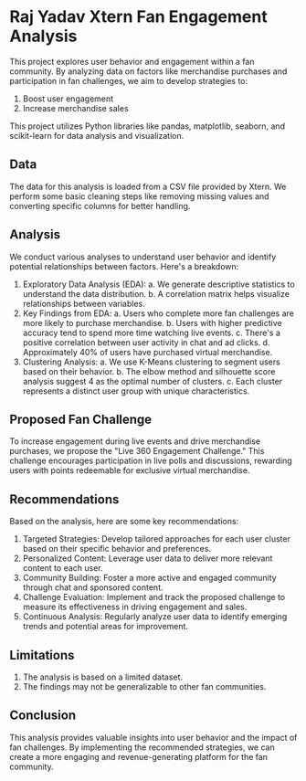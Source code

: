 # Raj Yadav Xtern Fan Engagement Analysis

This project explores user behavior and engagement within a fan community. By analyzing data on factors like merchandise purchases and participation in fan challenges, we aim to develop strategies to:

1. Boost user engagement
2. Increase merchandise sales
   
This project utilizes Python libraries like pandas, matplotlib, seaborn, and scikit-learn for data analysis and visualization.

## Data
The data for this analysis is loaded from a CSV file provided by Xtern. We perform some basic cleaning steps like removing missing values and converting specific columns for better handling.

## Analysis
We conduct various analyses to understand user behavior and identify potential relationships between factors. Here's a breakdown:

1. Exploratory Data Analysis (EDA):
          a. We generate descriptive statistics to understand the data distribution.
          b. A correlation matrix helps visualize relationships between variables.
2. Key Findings from EDA:
          a. Users who complete more fan challenges are more likely to purchase merchandise.
          b. Users with higher predictive accuracy tend to spend more time watching live events.
          c. There's a positive correlation between user activity in chat and ad clicks.
          d. Approximately 40% of users have purchased virtual merchandise.
4. Clustering Analysis:
          a. We use K-Means clustering to segment users based on their behavior.
          b. The elbow method and silhouette score analysis suggest 4 as the optimal number of clusters.
          c. Each cluster represents a distinct user group with unique characteristics.
   
## Proposed Fan Challenge
To increase engagement during live events and drive merchandise purchases, we propose the "Live 360 Engagement Challenge." This challenge encourages participation in live polls and discussions, rewarding users with points redeemable for exclusive virtual merchandise.

## Recommendations
Based on the analysis, here are some key recommendations:

1. Targeted Strategies: Develop tailored approaches for each user cluster based on their specific behavior and preferences.
2. Personalized Content: Leverage user data to deliver more relevant content to each user.
3. Community Building: Foster a more active and engaged community through chat and sponsored content.
4. Challenge Evaluation: Implement and track the proposed challenge to measure its effectiveness in driving engagement and sales.
5. Continuous Analysis: Regularly analyze user data to identify emerging trends and potential areas for improvement.

## Limitations
1. The analysis is based on a limited dataset.
2. The findings may not be generalizable to other fan communities.

## Conclusion
This analysis provides valuable insights into user behavior and the impact of fan challenges. By implementing the recommended strategies, we can create a more engaging and revenue-generating platform for the fan community.
